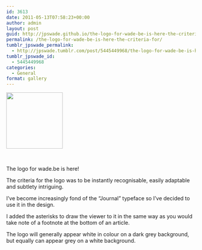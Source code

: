 ```yaml
---
id: 3613
date: 2011-05-13T07:58:23+00:00
author: admin
layout: post
guid: http://jpswade.github.io/the-logo-for-wade-be-is-here-the-criteria-for/
permalink: /the-logo-for-wade-be-is-here-the-criteria-for/
tumblr_jpswade_permalink:
  - http://jpswade.tumblr.com/post/5445449968/the-logo-for-wade-be-is-here-the-criteria-for
tumblr_jpswade_id:
  - 5445449968
categories:
  - General
format: gallery
---
```

<div id='gallery-1' class='gallery galleryid-3613 gallery-columns-3 gallery-size-thumbnail'>
  <dl class='gallery-item'>
    <dt class='gallery-icon landscape'>
      <a class="thumbnail" href='http://jpswade.github.io/the-logo-for-wade-be-is-here-the-criteria-for/attachment/3614/'><img width="150" height="150" src="http://jpswade.github.io/upload/tumblr_ll3fp55Qsd1qk3wjgo1_400-150x150.png" class="attachment-thumbnail size-thumbnail" alt="" srcset="http://jpswade.github.io/upload/tumblr_ll3fp55Qsd1qk3wjgo1_400-150x150.png 150w, http://jpswade.github.io/upload/tumblr_ll3fp55Qsd1qk3wjgo1_400-125x125.png 125w" sizes="(max-width: 150px) 100vw, 150px" /></a>
    </dt>
  </dl>
  
  <br style='clear: both' />
</div>

<p class="lead">
  The logo for wade.be is here!
</p>

The criteria for the logo was to be instantly recognisable, easily adaptable and subtlety intriguing.

I&#8217;ve become increasingly fond of the &#8220;Journal&#8221; typeface so I&#8217;ve decided to use it in the design.

I added the asterisks to draw the viewer to it in the same way as you would take note of a footnote at the bottom of an article.

The logo will generally appear white in colour on a dark grey background, but equally can appear grey on a white background.